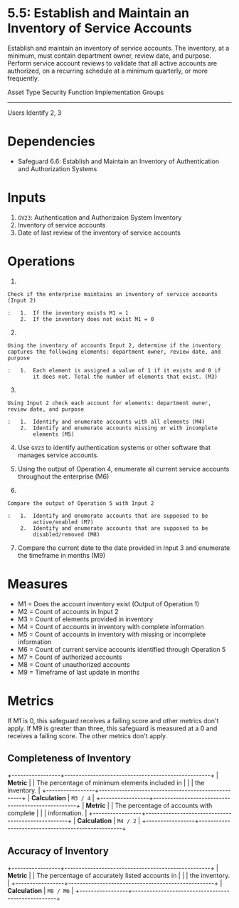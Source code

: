 5.5: Establish and Maintain an Inventory of Service Accounts
=========================================================

Establish and maintain an inventory of service accounts. The inventory,
at a minimum, must contain department owner, review date, and purpose.
Perform service account reviews to validate that all active accounts are
authorized, on a recurring schedule at a minimum quarterly, or more
frequently.

  Asset Type   Security Function   Implementation Groups
  ------------ ------------------- -----------------------
  Users        Identify            2, 3

# Dependencies

-   Safeguard 6.6: Establish and Maintain an Inventory of Authentication
    and Authorization Systems

# Inputs

1.  `GV23`: Authentication and Authorizaion System Inventory
2.  Inventory of service accounts
3.  Date of last review of the inventory of service accounts

# Operations

1.  

    Check if the enterprise maintains an inventory of service accounts (Input 2)

    :   1.  If the inventory exists M1 = 1
        2.  If the inventory does not exist M1 = 0

2.  

    Using the inventory of accounts Input 2, determine if the inventory captures the following elements: department owner, review date, and purpose

    :   1.  Each element is assigned a value of 1 if it exists and 0 if
            it does not. Total the number of elements that exist. (M3)

3.  

    Using Input 2 check each account for elements: department owner, review date, and purpose

    :   1.  Identify and enumerate accounts with all elements (M4)
        2.  Identify and enumerate accounts missing or with incomplete
            elements (M5)

4.  Use `GV23` to identify authentication systems or other software that
    manages service accounts.

5.  Using the output of Operation 4, enumerate all current service
    accounts throughout the enterprise (M6)

6.  

    Compare the output of Operation 5 with Input 2

    :   1.  Identify and enumerate accounts that are supposed to be
            active/enabled (M7)
        2.  Identify and enumerate accounts that are supposed to be
            disabled/removed (M8)

7.  Compare the current date to the date provided in Input 3 and
    enumerate the timeframe in months (M9)

# Measures

-   M1 = Does the account inventory exist (Output of Operation 1)
-   M2 = Count of accounts in Input 2
-   M3 = Count of elements provided in inventory
-   M4 = Count of accounts in inventory with complete information
-   M5 = Count of accounts in inventory with missing or incomplete
    information
-   M6 = Count of current service accounts identified through Operation
    5
-   M7 = Count of authorized accounts
-   M8 = Count of unauthorized accounts
-   M9 = Timeframe of last update in months

# Metrics

If M1 is 0, this safeguard receives a failing score and other metrics
don\'t apply. If M9 is greater than three, this safeguard is measured at
a 0 and receives a failing score. The other metrics don\'t apply.

## Completeness of Inventory

+-----------------+---------------------------------------------------+
| **Metric**      | | The percentage of minimum elements included in  |
|                 |   the inventory.                                  |
+-----------------+---------------------------------------------------+
| **Calculation** | `M3 / 4`                                          |
+-----------------+---------------------------------------------------+
| **Metric**      | | The percentage of accounts with complete        |
|                 |   information.                                    |
+-----------------+---------------------------------------------------+
| **Calculation** | `M4 / 2`                                          |
+-----------------+---------------------------------------------------+

## Accuracy of Inventory

+-----------------+---------------------------------------------------+
| **Metric**      | | The percentage of accurately listed accounts in |
|                 |   the inventory.                                  |
+-----------------+---------------------------------------------------+
| **Calculation** | `M8 / M6`                                         |
+-----------------+---------------------------------------------------+
